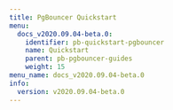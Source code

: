 ```yaml
---
title: PgBouncer Quickstart
menu:
  docs_v2020.09.04-beta.0:
    identifier: pb-quickstart-pgbouncer
    name: Quickstart
    parent: pb-pgbouncer-guides
    weight: 15
menu_name: docs_v2020.09.04-beta.0
info:
  version: v2020.09.04-beta.0
---
```


